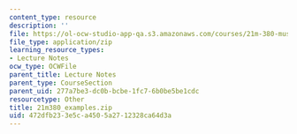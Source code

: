 ```yaml
---
content_type: resource
description: ''
file: https://ol-ocw-studio-app-qa.s3.amazonaws.com/courses/21m-380-music-and-technology-sound-design-spring-2016/472dfb233e5ca4505a2712328ca64d3a_21m380_examples.zip
file_type: application/zip
learning_resource_types:
- Lecture Notes
ocw_type: OCWFile
parent_title: Lecture Notes
parent_type: CourseSection
parent_uid: 277a7be3-dc0b-bcbe-1fc7-6b0be5be1cdc
resourcetype: Other
title: 21m380_examples.zip
uid: 472dfb23-3e5c-a450-5a27-12328ca64d3a
---
```

